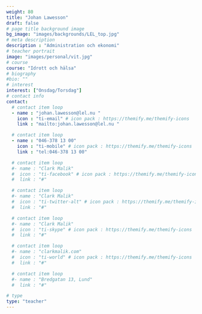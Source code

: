 ```yaml
---
weight: 80
title: "Johan Lawesson"
draft: false
# page title background image
bg_image: "images/backgrounds/LEL_top.jpg"
# meta description
description : "Administration och ekonomi"
# teacher portrait
image: "images/personal/vit.jpg"
# course
course: "Idrott och hälsa"
# biography
#bio: ""
# interest
interest: ["Onsdag/Torsdag"]
# contact info
contact:
  # contact item loop
  - name : "johan.lawesson@lel.nu "
    icon : "ti-email" # icon pack : https://themify.me/themify-icons
    link : "mailto:johan.lawesson@lel.nu "

  # contact item loop
  - name : "046-378 13 00"
    icon : "ti-mobile" # icon pack : https://themify.me/themify-icons
    link : "tel:046-378 13 00"

  # contact item loop
  #- name : "Clark Malik"
  #  icon : "ti-facebook" # icon pack : https://themify.me/themify-icons
  #  link : "#"

  # contact item loop
  #- name : "Clark Malik"
  #  icon : "ti-twitter-alt" # icon pack : https://themify.me/themify-icons
  #  link : "#"

  # contact item loop
  #- name : "Clark Malik"
  #  icon : "ti-skype" # icon pack : https://themify.me/themify-icons
  #  link : "#"

  # contact item loop
  #- name : "clarkmalik.com"
  #  icon : "ti-world" # icon pack : https://themify.me/themify-icons
  #  link : "#"

  # contact item loop
  #- name : "Bredgatan 13, Lund"
  #  link : "#"

# type
type: "teacher"
---
```

